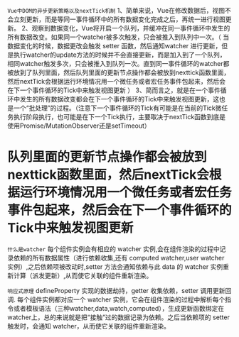 `Vue中DOM的异步更新策略以及nextTick机制`
1、简单来说，Vue在修改数据后，视图不会立刻更新，而是等同一事件循环中的所有数据变化完成之后，再统一进行视图更新。
2、观察到数据变化，Vue将开启一个队列，并缓冲在同一事件循环中发生的所有数据改变。如果同一个watcher被多次触发，只会被推入到队列中一次。（
    当数据变化的时候，数据更改会触发 setter 函数，然后通知watcher 进行更新，但是执行watcher的update方法的时候并不会直接更新，而是加入到了一个队列，相同watcher触发多次，只会被推入到队列一次。直到同一事件循环的watcher都被放到了队列里面，然后队列里面的更新节点操作都会被放到nexttick函数里面，然后nextTick会根据运行环境情况用一个微任务或者宏任务事件包起来，然后会在下一个事件循环的Tick中来触发视图更新
）
3、简而言之，就是在一个事件循环中发生的所有数据改变都会在下一个事件循环的Tick中来触发视图更新，这也是一个“批处理”的过程。（注意下一个事件循环的Tick有可能是在当前的Tick微任务执行阶段执行，也可能是在下一个Tick执行，主要取决于nextTick函数到底是使用Promise/MutationObserver还是setTimeout）
# 队列里面的更新节点操作都会被放到nexttick函数里面，然后nextTick会根据运行环境情况用一个微任务或者宏任务事件包起来，然后会在下一个事件循环的Tick中来触发视图更新


`什么是watcher`
每个组件实例会有相应的 watcher 实例,会在组件渲染的过程中记录依赖的所有数据属性（进行依赖收集,还有 computed watcher,user watcher 实例）,之后依赖项被改动时,setter 方法会通知依赖与此 data 的 watcher 实例重新计算（派发更新）,从而使它关联的组件重新渲染。


`响应式原理`
defineProperty 实现的数据劫持，getter 收集依赖，setter 调用更新回调.
每个组件实例都对应一个 watcher 实例，它会在组件渲染的过程中解析每个指令或者模板语法（三种watcher,data,watch,computed），生成更新函数绑定在watcher上，总的来说就是把“接触”过的数据记录为依赖。之后当依赖项的 setter 触发时，会通知 watcher，从而使它关联的组件重新渲染。